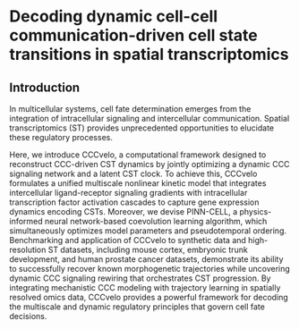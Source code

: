 # Decoding dynamic cell-cell communication-driven cell state transitions in spatial transcriptomics

## Introduction
In multicellular systems, cell fate determination emerges from the integration of intracellular signaling and intercellular communication. Spatial transcriptomics (ST) provides unprecedented opportunities to elucidate these regulatory processes.

Here, we introduce CCCvelo, a computational framework designed to reconstruct CCC-driven CST dynamics by jointly optimizing a dynamic CCC signaling network and a latent CST clock. To achieve this, CCCvelo formulates a unified multiscale nonlinear kinetic model that integrates intercellular ligand-receptor signaling gradients with intracellular transcription factor activation cascades to capture gene expression dynamics encoding CSTs. Moreover, we devise PINN-CELL, a physics-informed neural network-based coevolution learning algorithm, which simultaneously optimizes model parameters and pseudotemporal ordering. Benchmarking and application of CCCvelo to synthetic data and high-resolution ST datasets, including mouse cortex, embryonic trunk development, and human prostate cancer datasets, demonstrate its ability to successfully recover known morphogenetic trajectories while uncovering dynamic CCC signaling rewiring that orchestrates CST progression. By integrating mechanistic CCC modeling with trajectory learning in spatially resolved omics data, CCCvelo provides a powerful framework for decoding the multiscale and dynamic regulatory principles that govern cell fate decisions.

